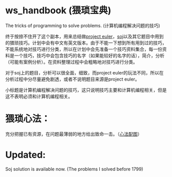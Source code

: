 ws_handbook (猥琐宝典)
======================

The tricks of programming to solve problems. (计算机编程解决问题的技巧)

终于按捺不住开了这个副本，用来总结做[project euler](http://projecteuler.net/)，[soj](http://cstest.scu.edu.cn/soj/index.action)以及其它题目中用到的猥琐技巧。计划中会有中文有英文版本。由于不能一下想到所有用到过的技巧，不能系统地对技巧进行分类，所以在计划中会先准备一个技巧资料集合，每一份资料是一个技巧，技巧中会包含技巧的名字（如果能较好的名字的话），简介，分析（可能有案例分析）。在资料整理过程中会粗略地对技巧进行分类。

对于soj上的题目，分析可以很全面，细致，而project euler的玩法不同，所以在分析过程中分尽量避免剧透，或者不说明题目来源是project euler。

小标题是计算机编程解决问题的技巧，这只说明技巧主要和计算机编程相关，但是这不表明必须和计算机编程相关。

猥琐心法：
=========
充分把握已有资源，在问题最薄弱的地方给出致命一击。（[心法配图](http://image.baidu.com/i?tn=baiduimage&ipn=r&ct=201326592&cl=2&lm=-1&st=-1&fm=index&fr=&sf=1&fmq=&pv=&ic=0&nc=1&z=&se=1&showtab=0&fb=0&width=&height=&face=0&istype=2&ie=utf-8&word=%E5%8D%83%E5%B9%B4%E6%9D%80&oq=%E5%8D%83%E5%B9%B4%E6%9D%80&rsp=-1)）

Updated:
========
Soj solution is available now. (The problems I solved before 1799)
